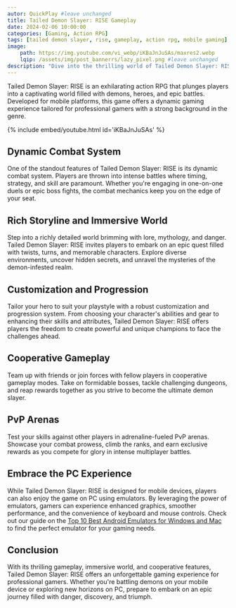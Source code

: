 ```yaml
---
autor: QuickPlay #leave unchanged
title: Tailed Demon Slayer: RISE Gameplay
date: 2024-02-06 10:00:00
categories: [Gaming, Action RPG]
tags: [tailed demon slayer, rise, gameplay, action rpg, mobile gaming]
image: 
    path: https://img.youtube.com/vi_webp/iKBaJnJuSAs/maxres2.webp 
    lqip: /assets/img/post_bannerrs/lazy_pixel.png #leave unchanged
description: "Dive into the thrilling world of Tailed Demon Slayer: RISE, an action-packed RPG adventure for mobile gamers. Discover its exciting gameplay, unique features, and how to enhance your gaming experience on both mobile and PC with emulators."
---
```


Tailed Demon Slayer: RISE is an exhilarating action RPG that plunges players into a captivating world filled with demons, heroes, and epic battles. Developed for mobile platforms, this game offers a dynamic gaming experience tailored for professional gamers with a strong background in the genre.

{% include embed/youtube.html id='iKBaJnJuSAs' %}

## Dynamic Combat System
One of the standout features of Tailed Demon Slayer: RISE is its dynamic combat system. Players are thrown into intense battles where timing, strategy, and skill are paramount. Whether you're engaging in one-on-one duels or epic boss fights, the combat mechanics keep you on the edge of your seat.

## Rich Storyline and Immersive World
Step into a richly detailed world brimming with lore, mythology, and danger. Tailed Demon Slayer: RISE invites players to embark on an epic quest filled with twists, turns, and memorable characters. Explore diverse environments, uncover hidden secrets, and unravel the mysteries of the demon-infested realm.

## Customization and Progression
Tailor your hero to suit your playstyle with a robust customization and progression system. From choosing your character's abilities and gear to enhancing their skills and attributes, Tailed Demon Slayer: RISE offers players the freedom to create powerful and unique champions to face the challenges ahead.

## Cooperative Gameplay
Team up with friends or join forces with fellow players in cooperative gameplay modes. Take on formidable bosses, tackle challenging dungeons, and reap rewards together as you strive to become the ultimate demon slayer.

## PvP Arenas
Test your skills against other players in adrenaline-fueled PvP arenas. Showcase your combat prowess, climb the ranks, and earn exclusive rewards as you compete for glory in intense multiplayer battles.

## Embrace the PC Experience
While Tailed Demon Slayer: RISE is designed for mobile devices, players can also enjoy the game on PC using emulators. By leveraging the power of emulators, gamers can experience enhanced graphics, smoother performance, and the convenience of keyboard and mouse controls. Check out our guide on the [Top 10 Best Android Emulators for Windows and Mac](https://quickplaymobile.github.io/posts/Top-10-Best-Android-Emulators-for-Windows-and-Mac/) to find the perfect emulator for your gaming needs.

## Conclusion
With its thrilling gameplay, immersive world, and cooperative features, Tailed Demon Slayer: RISE offers an unforgettable gaming experience for professional gamers. Whether you're battling demons on your mobile device or exploring new horizons on PC, prepare to embark on an epic journey filled with danger, discovery, and triumph.

